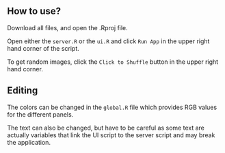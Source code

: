 ## How to use?

Download all files, and open the .Rproj file.

Open either the `server.R` or the `ui.R` and click `Run App` in the upper right hand corner of the script.

To get random images, click the `Click to Shuffle` button in the upper right hand corner.

## Editing

The colors can be changed in the `global.R` file which provides RGB values for the different panels. 

The text can also be changed, but have to be careful as some text are actually variables that link the UI script to the server script and may break the application.

